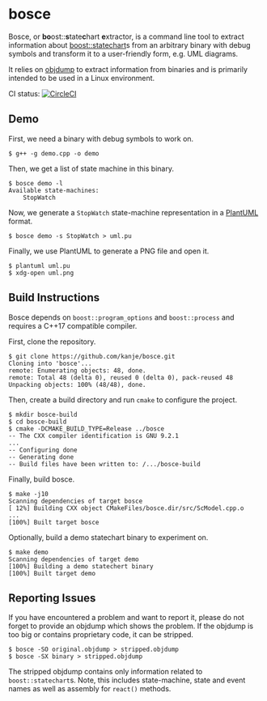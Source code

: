 # bosce
Bosce, or **bo**ost::**s**tate**c**hart **e**xtractor, is a command line tool to extract
information about <a href="https://www.boost.org/doc/libs/release/libs/statechart/doc/tutorial.html">
boost::statechart</a>s from an arbitrary binary with debug symbols and transform it to a
user-friendly form, e.g. UML diagrams.

It relies on <a href="http://man7.org/linux/man-pages/man1/objdump.1.html">objdump</a> to
extract information from binaries and is primarily intended to be used in a Linux environment.

CI status: [![CircleCI](https://circleci.com/gh/kanje/bosce.svg?style=svg)](https://circleci.com/gh/kanje/bosce)

## Demo
First, we need a binary with debug symbols to work on.

    $ g++ -g demo.cpp -o demo

Then, we get a list of state machine in this binary.

    $ bosce demo -l
    Available state-machines:
        StopWatch

Now, we generate a `StopWatch` state-machine representation in a <a href="http://plantuml.com/state-diagram">
PlantUML</a> format.

    $ bosce demo -s StopWatch > uml.pu

Finally, we use PlantUML to generate a PNG file and open it.

    $ plantuml uml.pu
    $ xdg-open uml.png

## Build Instructions
Bosce depends on `boost::program_options` and `boost::process` and requires a C++17 compatible compiler.

First, clone the repository.

    $ git clone https://github.com/kanje/bosce.git
    Cloning into 'bosce'...
    remote: Enumerating objects: 48, done.
    remote: Total 48 (delta 0), reused 0 (delta 0), pack-reused 48
    Unpacking objects: 100% (48/48), done.

Then, create a build directory and run `cmake` to configure the project.

    $ mkdir bosce-build
    $ cd bosce-build
    $ cmake -DCMAKE_BUILD_TYPE=Release ../bosce
    -- The CXX compiler identification is GNU 9.2.1
    ...
    -- Configuring done
    -- Generating done
    -- Build files have been written to: /.../bosce-build

Finally, build bosce.

    $ make -j10
    Scanning dependencies of target bosce
    [ 12%] Building CXX object CMakeFiles/bosce.dir/src/ScModel.cpp.o
    ...
    [100%] Built target bosce

Optionally, build a demo statechart binary to experiment on.

    $ make demo
    Scanning dependencies of target demo
    [100%] Building a demo statechert binary
    [100%] Built target demo

## Reporting Issues
If you have encountered a problem and want to report it, please do not forget to provide an
objdump which shows the problem. If the objdump is too big or contains proprietary code, it
can be stripped.

    $ bosce -SO original.objdump > stripped.objdump
    $ bosce -SX binary > stripped.objdump

The stripped objdump contains only information related to `boost::statechart`s. Note, this
includes state-machine, state and event names as well as assembly for `react()` methods.
